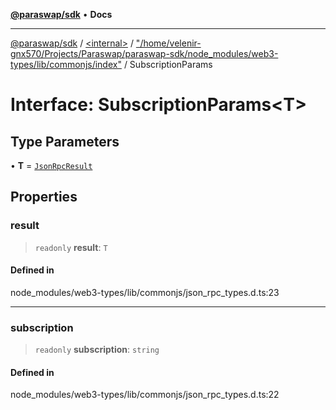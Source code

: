 [**@paraswap/sdk**](../../../../README.md) • **Docs**

***

[@paraswap/sdk](../../../../globals.md) / [\<internal\>](../../../README.md) / ["/home/velenir-gnx570/Projects/Paraswap/paraswap-sdk/node\_modules/web3-types/lib/commonjs/index"](../README.md) / SubscriptionParams

# Interface: SubscriptionParams\<T\>

## Type Parameters

• **T** = [`JsonRpcResult`](../../../type-aliases/JsonRpcResult.md)

## Properties

### result

> `readonly` **result**: `T`

#### Defined in

node\_modules/web3-types/lib/commonjs/json\_rpc\_types.d.ts:23

***

### subscription

> `readonly` **subscription**: `string`

#### Defined in

node\_modules/web3-types/lib/commonjs/json\_rpc\_types.d.ts:22
